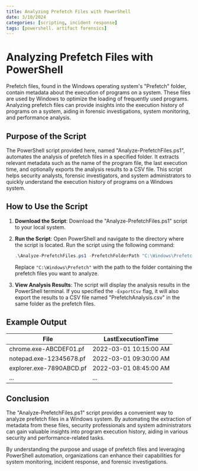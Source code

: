 ```yaml
---
title: Analyzing Prefetch Files with PowerShell
date: 3/10/2024
categories: [scripting, incident response]
tags: [powershell. artifact forensics]
---
```


# Analyzing Prefetch Files with PowerShell

Prefetch files, found in the Windows operating system's "Prefetch" folder, contain metadata about the execution of programs on a system. These files are used by Windows to optimize the loading of frequently used programs. Analyzing prefetch files can provide insights into the execution history of programs on a system, aiding in forensic investigations, system monitoring, and performance analysis.

## Purpose of the Script

The PowerShell script provided here, named "Analyze-PrefetchFiles.ps1", automates the analysis of prefetch files in a specified folder. It extracts relevant metadata such as the name of the program file, the last execution time, and optionally exports the analysis results to a CSV file. This script helps security analysts, forensic investigators, and system administrators to quickly understand the execution history of programs on a Windows system.

## How to Use the Script

1. **Download the Script**: Download the "Analyze-PrefetchFiles.ps1" script to your local system.

2. **Run the Script**: Open PowerShell and navigate to the directory where the script is located. Run the script using the following command:

    ```powershell
    .\Analyze-PrefetchFiles.ps1 -PrefetchFolderPath "C:\Windows\Prefetch" -ExportCsv
    ```

    Replace `"C:\Windows\Prefetch"` with the path to the folder containing the prefetch files you want to analyze.

3. **View Analysis Results**: The script will display the analysis results in the PowerShell terminal. If you specified the `-ExportCsv` flag, it will also export the results to a CSV file named "PrefetchAnalysis.csv" in the same folder as the prefetch files.

## Example Output

| File                         | LastExecutionTime      |
|------------------------------|------------------------|
| chrome.exe-ABCDEF01.pf       | 2022-03-01 10:15:00 AM |
| notepad.exe-12345678.pf      | 2022-03-01 09:30:00 AM |
| explorer.exe-7890ABCD.pf     | 2022-03-01 08:45:00 AM |
| ...                          | ...                    |

## Conclusion

The "Analyze-PrefetchFiles.ps1" script provides a convenient way to analyze prefetch files in a Windows system. By automating the extraction of metadata from these files, security professionals and system administrators can gain valuable insights into program execution history, aiding in various security and performance-related tasks.

By understanding the purpose and usage of prefetch files and leveraging PowerShell automation, organizations can enhance their capabilities for system monitoring, incident response, and forensic investigations.
